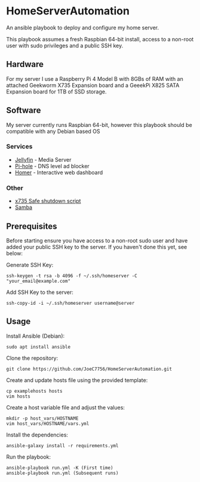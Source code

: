 # HomeServerAutomation
An ansible playbook to deploy and configure my home server.

This playbook assumes a fresh Raspbian 64-bit install, access to a non-root user with sudo privileges and a public SSH key.

## Hardware
For my server I use a Raspberry Pi 4 Model B with 8GBs of RAM with an attached Geekworm X735 Expansion board and a GeeekPi X825 SATA Expansion board for 1TB of SSD storage.

## Software
My server currently runs Raspbian 64-bit, however this playbook should be compatible with any Debian based OS

### Services
- [Jellyfin](https://jellyfin.org/) - Media Server
- [Pi-hole](https://pi-hole.net/) - DNS level ad blocker
- [Homer](https://github.com/bastienwirtz/homer) - Interactive web dashboard

### Other
- [x735 Safe shutdown script](https://github.com/thorkseng/x735-v2.5)
- [Samba](https://www.samba.org/samba/)

## Prerequisites
Before starting ensure you have access to a non-root sudo user and have added your public SSH key to the server.
If you haven't done this yet, see below:

Generate SSH Key:
```
ssh-keygen -t rsa -b 4096 -f ~/.ssh/homeserver -C "your_email@example.com"
```

Add SSH Key to the server:
```
ssh-copy-id -i ~/.ssh/homeserver username@server
```

## Usage
Install Ansible (Debian):
```
sudo apt install ansible
```

Clone the repository:
```
git clone https://github.com/JoeC7756/HomeServerAutomation.git
```

Create and update hosts file using the provided template:
```
cp examplehosts hosts
vim hosts
```

Create a host variable file and adjust the values:
```
mkdir -p host_vars/HOSTNAME
vim host_vars/HOSTNAME/vars.yml
```

Install the dependencies:
```
ansible-galaxy install -r requirements.yml
```

Run the playbook:
```
ansible-playbook run.yml -K (First time)
ansible-playbook run.yml (Subsequent runs)
```